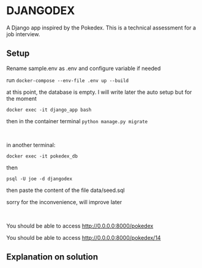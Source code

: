 # DJANGODEX

A Django app inspired by the Pokedex. This is a technical assessment for a job interview.

## Setup


Rename sample.env as .env and configure variable if needed

run `docker-compose --env-file .env up --build`

at this point, the database is empty. I will write later the auto setup but for the moment

`docker exec -it django_app bash`

then in the container terminal `python manage.py migrate`

&nbsp;

in another terminal:

`docker exec -it pokedex_db`

then

`psql -U joe -d djangodex`

then paste the content of the file data/seed.sql

sorry for the inconvenience, will improve later


&nbsp;

You should be able to access http://0.0.0.0:8000/pokedex

You should be able to access http://0.0.0.0:8000/pokedex/14

## Explanation on solution
